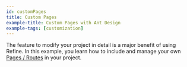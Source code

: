 ```yaml
---
id: customPages
title: Custom Pages
example-title: Custom Pages with Ant Design
example-tags: [customization]
---
```


The feature to modify your project in detail is a major benefit of using Refine. In this example, you learn how to include and manage your own [Pages / Routes](/docs/packages/list-of-packages) in your project.

<CodeSandboxExample path="with-custom-pages" />

